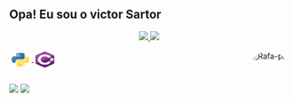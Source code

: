 ## Opa! Eu sou o victor Sartor

<div align="center">
  <a href="https://github.com/victorsartor">
  <img height="180em" src="https://github-readme-stats.vercel.app/api?username=victorsartor&show_icons=true&theme=material-palenight&include_all_commits=true&count_private=true"/>
  <img height="110em" src="https://github-readme-stats.vercel.app/api/top-langs/?username=victorsartor&layout=compact&langs_count=7&theme=material-palenight"/>
</div>
  
  <div style="display: inline_block"><br>
  <img align="center" alt="Rafa-Python" height="30" width="40" src="https://raw.githubusercontent.com/devicons/devicon/master/icons/python/python-original.svg">
  <img align="center" alt="Rafa-Csharp" height="30" width="40" src="https://raw.githubusercontent.com/devicons/devicon/master/icons/csharp/csharp-original.svg">
  <img align="right" alt="Rafa-pic" height="150" style="border-radius:50px;" src="https://i.picasion.com/pic92/51e806558ed5c5c6aae20da077229ab2.gif">
</div>
  
  ##
  
  <div> 
  <a href="https://www.instagram.com/victor_sartor_/" target="_blank"><img src="https://img.shields.io/badge/-Instagram-%23E4405F?style=for-the-badge&logo=instagram&logoColor=white" target="_blank"></a>
  <a href="www.linkedin.com/in/victor-sartor-77a647222" target="_blank"><img src="https://img.shields.io/badge/-LinkedIn-%230077B5?style=for-the-badge&logo=linkedin&logoColor=white" target="_blank"></a> 
  </div>
  
